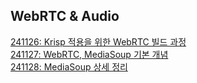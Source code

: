 ## WebRTC & Audio
[241126: Krisp 적용을 위한 WebRTC 빌드 과정](WebRTC%20%26%20Audio/241126.md)  
[241127: WebRTC, MediaSoup 기본 개념](WebRTC%20%26%20Audio/241127.md)  
[241128: MediaSoup 상세 정리](WebRTC%20%26%20Audio/241128.md)
